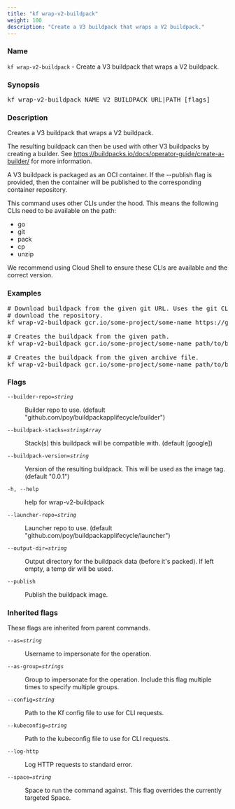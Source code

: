 ```yaml
---
title: "kf wrap-v2-buildpack"
weight: 100
description: "Create a V3 buildpack that wraps a V2 buildpack."
---
```

### Name

<code translate="no">kf wrap-v2-buildpack</code> - Create a V3 buildpack that wraps a V2 buildpack.

### Synopsis

<pre translate="no">kf wrap-v2-buildpack NAME V2_BUILDPACK_URL|PATH [flags]</pre>

### Description

Creates a V3 buildpack that wraps a V2 buildpack.

The resulting buildpack can then be used with other V3 buildpacks by
creating a builder. See
https://buildpacks.io/docs/operator-guide/create-a-builder/ for more
information.

A V3 buildpack is packaged as an OCI container. If the --publish flag
is provided, then the container will be published to the corresponding
container repository.

This command uses other CLIs under the hood. This means the following
CLIs need to be available on the path:
* go
* git
* pack
* cp
* unzip

We recommend using Cloud Shell to ensure these CLIs are available and
the correct version.


### Examples

<pre translate="no">
# Download buildpack from the given git URL. Uses the git CLI to
# download the repository.
kf wrap-v2-buildpack gcr.io/some-project/some-name https://github.com/some/buildpack

# Creates the buildpack from the given path.
kf wrap-v2-buildpack gcr.io/some-project/some-name path/to/buildpack

# Creates the buildpack from the given archive file.
kf wrap-v2-buildpack gcr.io/some-project/some-name path/to/buildpack.zip
</pre>

### Flags

<dl>
<dt><code translate="no">--builder-repo=<var translate="no">string</var></code></dt>
<dd><p>Builder repo to use. (default &quot;github.com/poy/buildpackapplifecycle/builder&quot;)</p>
</dd>
<dt><code translate="no">--buildpack-stacks=<var translate="no">stringArray</var></code></dt>
<dd><p>Stack(s) this buildpack will be compatible with. (default [google])</p>
</dd>
<dt><code translate="no">--buildpack-version=<var translate="no">string</var></code></dt>
<dd><p>Version of the resulting buildpack. This will be used as the image tag. (default &quot;0.0.1&quot;)</p>
</dd>
<dt><code translate="no">-h, --help</code></dt>
<dd><p>help for wrap-v2-buildpack</p>
</dd>
<dt><code translate="no">--launcher-repo=<var translate="no">string</var></code></dt>
<dd><p>Launcher repo to use. (default &quot;github.com/poy/buildpackapplifecycle/launcher&quot;)</p>
</dd>
<dt><code translate="no">--output-dir=<var translate="no">string</var></code></dt>
<dd><p>Output directory for the buildpack data (before it's packed). If left empty, a temp dir will be used.</p>
</dd>
<dt><code translate="no">--publish</code></dt>
<dd><p>Publish the buildpack image.</p>
</dd>
</dl>


### Inherited flags

These flags are inherited from parent commands.

<dl>
<dt><code translate="no">--as=<var translate="no">string</var></code></dt>
<dd><p>Username to impersonate for the operation.</p>
</dd>
<dt><code translate="no">--as-group=<var translate="no">strings</var></code></dt>
<dd><p>Group to impersonate for the operation. Include this flag multiple times to specify multiple groups.</p>
</dd>
<dt><code translate="no">--config=<var translate="no">string</var></code></dt>
<dd><p>Path to the Kf config file to use for CLI requests.</p>
</dd>
<dt><code translate="no">--kubeconfig=<var translate="no">string</var></code></dt>
<dd><p>Path to the kubeconfig file to use for CLI requests.</p>
</dd>
<dt><code translate="no">--log-http</code></dt>
<dd><p>Log HTTP requests to standard error.</p>
</dd>
<dt><code translate="no">--space=<var translate="no">string</var></code></dt>
<dd><p>Space to run the command against. This flag overrides the currently targeted Space.</p>
</dd>
</dl>



